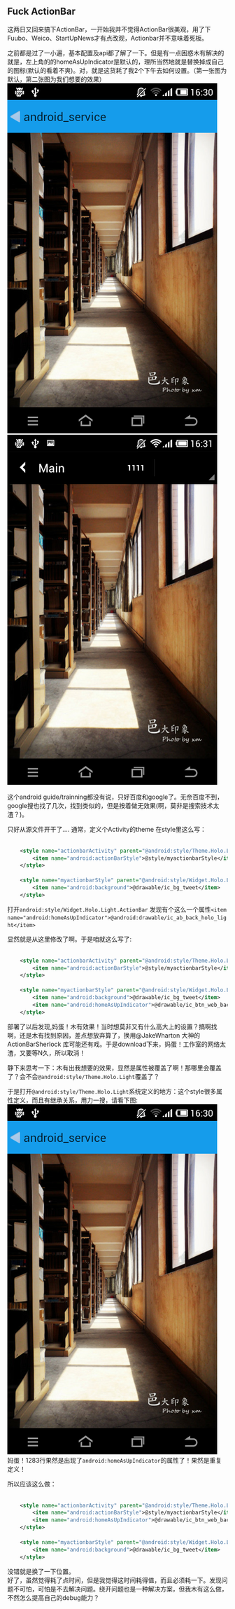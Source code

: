 Fuck ActionBar
---
  这两日又回来搞下ActionBar，一开始我并不觉得ActionBar很美观，用了下Fuubo、Weico、StartUpNews才有点改观，Actionbar并不意味着死板。

  之前都是过了一小遍，基本配置及api都了解了一下。但是有一点困惑木有解决的就是，左上角的的homeAsUpIndicator是默认的，理所当然地就是替换掉成自己的图标(默认的看着不爽)。对，就是这货耗了我2个下午去如何设置。（第一张图为默认，第二张图为我们想要的效果）  
  ![default](../img/2014040901.png) ![custom](../img/2014040902.png)

  这个android guide/trainning都没有说，只好百度和google了。无奈百度不到，google搜也找了几次，找到类似的，但是按着做无效果(啊，莫非是搜索技术太渣？)。

  只好从源文件开干了....
  通常，定义个Activity的theme 在style里这么写：  
```xml  

	<style name="actionbarActivity" parent="@android:style/Theme.Holo.Light">  
		<item name="android:actionBarStyle">@style/myactionbarStyle</item>
	</style>  

	<style name="myactionbarStyle" parent="@android:style/Widget.Holo.Light.ActionBar">
		<item name="android:background">@drawable/ic_bg_tweet</item>
	</style>
```

  打开`android:style/Widget.Holo.Light.ActionBar` 发现有个这么一个属性`<item name="android:homeAsUpIndicator">@android:drawable/ic_ab_back_holo_light</item>`  

  显然就是从这里修改了啊。于是咱就这么写了:  
```xml  

	<style name="actionbarActivity" parent="@android:style/Theme.Holo.Light">  
		<item name="android:actionBarStyle">@style/myactionbarStyle</item>
	</style>  

	<style name="myactionbarStyle" parent="@android:style/Widget.Holo.Light.ActionBar">
		<item name="android:background">@drawable/ic_bg_tweet</item>
		<item name="android:homeAsUpIndicator">@drawable/ic_btn_web_back_unclick</item>
	</style>
```

  部署了以后发现,妈蛋！木有效果！当时想莫非又有什么高大上的设置？搞啊找啊，还是木有找到原因，差点想放弃算了，换用@JakeWharton 大神的ActionBarSherlock 库可能还有戏。于是download下来，妈蛋！工作室的网络太渣，又要等N久，所以取消！

  静下来思考一下：木有出我想要的效果，显然是属性被覆盖了啊！那哪里会覆盖了？会不会`@android:style/Theme.Holo.Light`覆盖了？

  于是打开`@android:style/Theme.Holo.Light`系统定义的地方：这个style很多属性定义，而且有继承关系，用力一搜，请看下图:  
  ![whatTheHell](../img/2014040901.png)  
  妈蛋！1283行果然是出现了`android:homeAsUpIndicator`的属性了！果然是重复定义！  
  
  所以应该这么做：  
```xml  

	<style name="actionbarActivity" parent="@android:style/Theme.Holo.Light">  
		<item name="android:actionBarStyle">@style/myactionbarStyle</item>
		<item name="android:homeAsUpIndicator">@drawable/ic_btn_web_back_unclick</item>   
	</style>  

	<style name="myactionbarStyle" parent="@android:style/Widget.Holo.Light.ActionBar">
		<item name="android:background">@drawable/ic_bg_tweet</item>
	</style>
```  

  没错就是换了一下位置。  
  好了，虽然觉得耗了点时间，但是我觉得这时间耗得值，而且必须耗一下。发现问题不可怕，可怕是不去解决问题。绕开问题也是一种解决方案，但我木有这么做，不然怎么提高自己的debug能力？
   
   
  
   
   